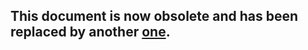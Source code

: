 ## This document is now obsolete and has been replaced by another [one](../README.md#setting-up-a-masternode).